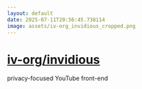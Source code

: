 ```yaml
---
layout: default
date: 2025-07-11T20:56:45.738114
image: assets/iv-org_invidious_cropped.png
---
```


# [iv-org/invidious](https://github.com/iv-org/invidious)

privacy-focused YouTube front-end

